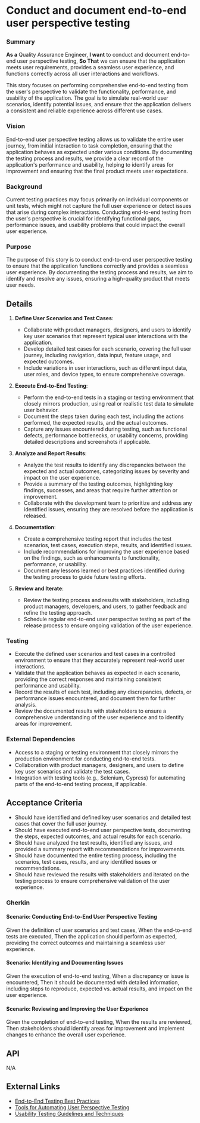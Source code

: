 
# Conduct and document end-to-end user perspective testing
### Summary
**As a** Quality Assurance Engineer, **I want** to conduct and document end-to-end user perspective testing, **So That** we can ensure that the application meets user requirements, provides a seamless user experience, and functions correctly across all user interactions and workflows.

This story focuses on performing comprehensive end-to-end testing from the user's perspective to validate the functionality, performance, and usability of the application. The goal is to simulate real-world user scenarios, identify potential issues, and ensure that the application delivers a consistent and reliable experience across different use cases.

### Vision
End-to-end user perspective testing allows us to validate the entire user journey, from initial interaction to task completion, ensuring that the application behaves as expected under various conditions. By documenting the testing process and results, we provide a clear record of the application's performance and usability, helping to identify areas for improvement and ensuring that the final product meets user expectations.

### Background
Current testing practices may focus primarily on individual components or unit tests, which might not capture the full user experience or detect issues that arise during complex interactions. Conducting end-to-end testing from the user's perspective is crucial for identifying functional gaps, performance issues, and usability problems that could impact the overall user experience.

### Purpose
The purpose of this story is to conduct end-to-end user perspective testing to ensure that the application functions correctly and provides a seamless user experience. By documenting the testing process and results, we aim to identify and resolve any issues, ensuring a high-quality product that meets user needs.

## Details
1. **Define User Scenarios and Test Cases**:
    - Collaborate with product managers, designers, and users to identify key user scenarios that represent typical user interactions with the application.
    - Develop detailed test cases for each scenario, covering the full user journey, including navigation, data input, feature usage, and expected outcomes.
    - Include variations in user interactions, such as different input data, user roles, and device types, to ensure comprehensive coverage.

2. **Execute End-to-End Testing**:
    - Perform the end-to-end tests in a staging or testing environment that closely mirrors production, using real or realistic test data to simulate user behavior.
    - Document the steps taken during each test, including the actions performed, the expected results, and the actual outcomes.
    - Capture any issues encountered during testing, such as functional defects, performance bottlenecks, or usability concerns, providing detailed descriptions and screenshots if applicable.

3. **Analyze and Report Results**:
    - Analyze the test results to identify any discrepancies between the expected and actual outcomes, categorizing issues by severity and impact on the user experience.
    - Provide a summary of the testing outcomes, highlighting key findings, successes, and areas that require further attention or improvement.
    - Collaborate with the development team to prioritize and address any identified issues, ensuring they are resolved before the application is released.

4. **Documentation**:
    - Create a comprehensive testing report that includes the test scenarios, test cases, execution steps, results, and identified issues.
    - Include recommendations for improving the user experience based on the findings, such as enhancements to functionality, performance, or usability.
    - Document any lessons learned or best practices identified during the testing process to guide future testing efforts.

5. **Review and Iterate**:
    - Review the testing process and results with stakeholders, including product managers, developers, and users, to gather feedback and refine the testing approach.
    - Schedule regular end-to-end user perspective testing as part of the release process to ensure ongoing validation of the user experience.

### Testing
- Execute the defined user scenarios and test cases in a controlled environment to ensure that they accurately represent real-world user interactions.
- Validate that the application behaves as expected in each scenario, providing the correct responses and maintaining consistent performance and usability.
- Record the results of each test, including any discrepancies, defects, or performance issues encountered, and document them for further analysis.
- Review the documented results with stakeholders to ensure a comprehensive understanding of the user experience and to identify areas for improvement.

### External Dependencies
- Access to a staging or testing environment that closely mirrors the production environment for conducting end-to-end tests.
- Collaboration with product managers, designers, and users to define key user scenarios and validate the test cases.
- Integration with testing tools (e.g., Selenium, Cypress) for automating parts of the end-to-end testing process, if applicable.

## Acceptance Criteria
- Should have identified and defined key user scenarios and detailed test cases that cover the full user journey.
- Should have executed end-to-end user perspective tests, documenting the steps, expected outcomes, and actual results for each scenario.
- Should have analyzed the test results, identified any issues, and provided a summary report with recommendations for improvements.
- Should have documented the entire testing process, including the scenarios, test cases, results, and any identified issues or recommendations.
- Should have reviewed the results with stakeholders and iterated on the testing process to ensure comprehensive validation of the user experience.

### Gherkin
#### Scenario: Conducting End-to-End User Perspective Testing
Given the definition of user scenarios and test cases,
When the end-to-end tests are executed,
Then the application should perform as expected, providing the correct outcomes and maintaining a seamless user experience.

#### Scenario: Identifying and Documenting Issues
Given the execution of end-to-end testing,
When a discrepancy or issue is encountered,
Then it should be documented with detailed information, including steps to reproduce, expected vs. actual results, and impact on the user experience.

#### Scenario: Reviewing and Improving the User Experience
Given the completion of end-to-end testing,
When the results are reviewed,
Then stakeholders should identify areas for improvement and implement changes to enhance the overall user experience.

## API
N/A

## External Links
- [End-to-End Testing Best Practices](#)
- [Tools for Automating User Perspective Testing](#)
- [Usability Testing Guidelines and Techniques](#)
